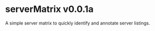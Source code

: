 serverMatrix v0.0.1a
====================

A simple server matrix to quickly identify and annotate
server listings.
